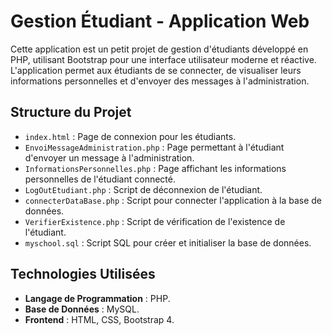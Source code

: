 # Gestion Étudiant - Application Web

Cette application est un petit projet de gestion d'étudiants développé en PHP, utilisant Bootstrap pour une interface utilisateur moderne et réactive. L'application permet aux étudiants de se connecter, de visualiser leurs informations personnelles et d'envoyer des messages à l'administration.

## Structure du Projet

- `index.html` : Page de connexion pour les étudiants.
- `EnvoiMessageAdministration.php` : Page permettant à l'étudiant d'envoyer un message à l'administration.
- `InformationsPersonnelles.php` : Page affichant les informations personnelles de l'étudiant connecté.
- `LogOutEtudiant.php` : Script de déconnexion de l'étudiant.
- `connecterDataBase.php` : Script pour connecter l'application à la base de données.
- `VerifierExistence.php` : Script de vérification de l'existence de l'étudiant.
- `myschool.sql` : Script SQL pour créer et initialiser la base de données.

## Technologies Utilisées

- **Langage de Programmation** : PHP.
- **Base de Données** : MySQL.
- **Frontend** : HTML, CSS, Bootstrap 4.
